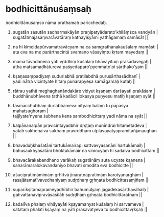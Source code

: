 # bodhicittānuśaṃsaḥ 

bodhicittānuśaṃso nāma prathamaḥ paricchedaḥ.

1. sugatān sasutān sadharmakāyān praṇipatyādarato'khilāṃśca vandyān |\
sugatātmajasaṃvarāvatāraṃ kathayiṣyāmi yathāgamaṃ samāsāt ||

2. na hi kiṃcidapūrvamatravācyam na ca saṃgrathanakauśalaṃ mamāsti |\
ata eva na me parārthacintā svamano vāsayiṃtu kṛtam mayedaṃ ||

3. mama tāvadanena  yāti vṛddhiṃ kuśalaṃ bhāvayituṃ prasādavegaḥ |\
atha matsamadhātureva paśyedaparo'pyenmato'pi sārthako'yam ||

4. kṣaṇasaṃpadiyaṃ sudurlabhā pratilabdhā puruṣārthasādhanī |\
yadi nātra vicintyate hitaṃ punarapyeṣa samāgamaḥ kutaḥ ||

5. rātrau yathā meghaghanāndakāre  vidyut kṣaṇaṃ darśayati prakāśam |\
buddhānubhāvena tathā kadācil lokasya puṇyeṣu matiḥ kṣaṇaṃ syāt ||

6. tasmācchubhaṃ durlabhameva nityaṃ balaṃ tu pāpasya mahatsughoram |\
tajjīyate'nyena śubhena kena sambodhicittaṃ yadi nāma na syāt ||

7. kalpānanalpān pravicintayadbhir dṛṣṭaṃ munīndrairhitametadeva |\
yataḥ sukhenaiva sukhaṃ pravṛddham utplāvayatyapramitāñjanaughān ||

8. bhavaduḥkhaśatāni tartukāmairapi sattvavyasanāni hartukāmaiḥ |\
bahusaukhyaśatāni bhoktukāmair na vimocyaṃ hi sadaiva bodhicittam ||

9. bhavacārakabandhano varākaḥ sugatānāṃ suta ucyate kṣanena |\
sanarāmaralokavandanīyo bhavati smodita eva bodhicitte ||

10. aśucipratimāmimāṃ gṛhītvā jinaratnapratimāṃ karotyanarghām |\
rasajātamatīvavedhanīyaṃ sudṛḍhaṃ gṛhṇata bodhicittasaṃjñam ||

11. suparīkṣitamaprameyadhībhir bahumūlyaṃ jagadekasārthavāhaiḥ |\
gativattanavipravāsaśīlāḥ sudṛḍhaṃ gṛhṇata bodhicittaratnam ||

12. kadalīva phalaṃ vihāyayāti kṣayamanyat kuśalaṃ hi sarvameva |\
satataṃ phalati kṣayaṃ na yāti prasavatyeva tu bodhicittavṛkṣaḥ ||



